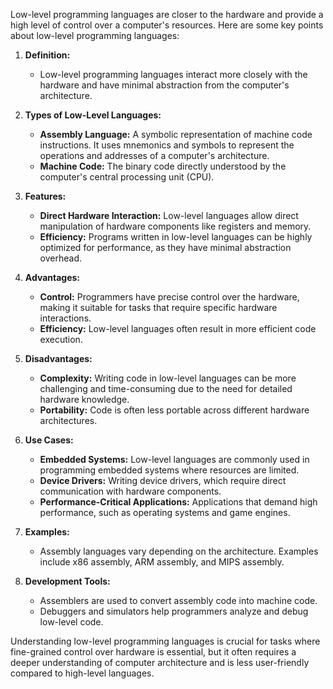 Low-level programming languages are closer to the hardware and provide a high level of control over a computer's resources. Here are some key points about low-level programming languages:

1. **Definition:**
   - Low-level programming languages interact more closely with the hardware and have minimal abstraction from the computer's architecture.

2. **Types of Low-Level Languages:**
   - **Assembly Language:** A symbolic representation of machine code instructions. It uses mnemonics and symbols to represent the operations and addresses of a computer's architecture.
   - **Machine Code:** The binary code directly understood by the computer's central processing unit (CPU).

3. **Features:**
   - **Direct Hardware Interaction:** Low-level languages allow direct manipulation of hardware components like registers and memory.
   - **Efficiency:** Programs written in low-level languages can be highly optimized for performance, as they have minimal abstraction overhead.

4. **Advantages:**
   - **Control:** Programmers have precise control over the hardware, making it suitable for tasks that require specific hardware interactions.
   - **Efficiency:** Low-level languages often result in more efficient code execution.

5. **Disadvantages:**
   - **Complexity:** Writing code in low-level languages can be more challenging and time-consuming due to the need for detailed hardware knowledge.
   - **Portability:** Code is often less portable across different hardware architectures.

6. **Use Cases:**
   - **Embedded Systems:** Low-level languages are commonly used in programming embedded systems where resources are limited.
   - **Device Drivers:** Writing device drivers, which require direct communication with hardware components.
   - **Performance-Critical Applications:** Applications that demand high performance, such as operating systems and game engines.

7. **Examples:**
   - Assembly languages vary depending on the architecture. Examples include x86 assembly, ARM assembly, and MIPS assembly.

8. **Development Tools:**
   - Assemblers are used to convert assembly code into machine code.
   - Debuggers and simulators help programmers analyze and debug low-level code.

Understanding low-level programming languages is crucial for tasks where fine-grained control over hardware is essential, but it often requires a deeper understanding of computer architecture and is less user-friendly compared to high-level languages.
